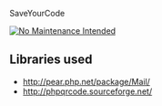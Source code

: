 SaveYourCode

[![No Maintenance Intended](http://unmaintained.tech/badge.svg)](http://unmaintained.tech/)

## Libraries used

- http://pear.php.net/package/Mail/
- http://phpqrcode.sourceforge.net/



